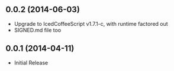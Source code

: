 ## 0.0.2 (2014-06-03)

- Upgrade to IcedCoffeeScript v1.7.1-c, with runtime factored out
- SIGNED.md file too


## 0.0.1 (2014-04-11)

- Initial Release
